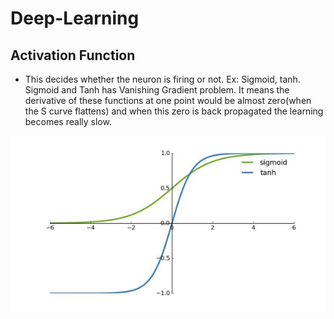 # Deep-Learning

## Activation Function
* This decides whether the neuron is firing or not. Ex: Sigmoid, tanh. Sigmoid and Tanh has Vanishing Gradient problem. It means the derivative of these functions at one point would be almost zero(when the S curve flattens) and when this zero is back propagated the learning becomes really slow.

![Sigmoid and Tanh functions](./Images/Sigmoid_Tanh.jpg)

